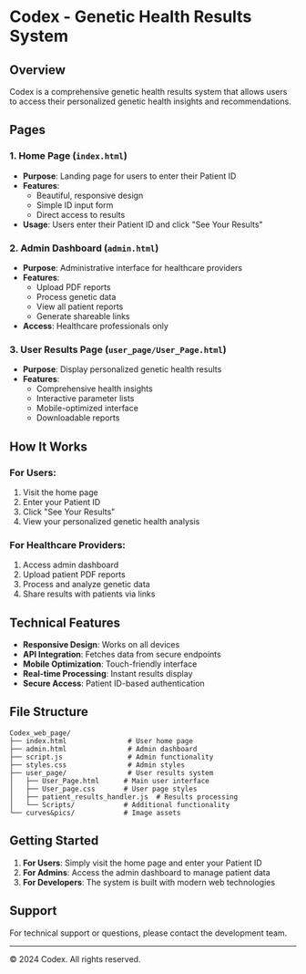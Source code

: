 # Codex - Genetic Health Results System

## Overview
Codex is a comprehensive genetic health results system that allows users to access their personalized genetic health insights and recommendations.

## Pages

### 1. Home Page (`index.html`)
- **Purpose**: Landing page for users to enter their Patient ID
- **Features**: 
  - Beautiful, responsive design
  - Simple ID input form
  - Direct access to results
- **Usage**: Users enter their Patient ID and click "See Your Results"

### 2. Admin Dashboard (`admin.html`)
- **Purpose**: Administrative interface for healthcare providers
- **Features**:
  - Upload PDF reports
  - Process genetic data
  - View all patient reports
  - Generate shareable links
- **Access**: Healthcare professionals only

### 3. User Results Page (`user_page/User_Page.html`)
- **Purpose**: Display personalized genetic health results
- **Features**:
  - Comprehensive health insights
  - Interactive parameter lists
  - Mobile-optimized interface
  - Downloadable reports

## How It Works

### For Users:
1. Visit the home page
2. Enter your Patient ID
3. Click "See Your Results"
4. View your personalized genetic health analysis

### For Healthcare Providers:
1. Access admin dashboard
2. Upload patient PDF reports
3. Process and analyze genetic data
4. Share results with patients via links

## Technical Features

- **Responsive Design**: Works on all devices
- **API Integration**: Fetches data from secure endpoints
- **Mobile Optimization**: Touch-friendly interface
- **Real-time Processing**: Instant results display
- **Secure Access**: Patient ID-based authentication

## File Structure

```
Codex_web_page/
├── index.html               # User home page
├── admin.html               # Admin dashboard
├── script.js                # Admin functionality
├── styles.css               # Admin styles
├── user_page/               # User results system
│   ├── User_Page.html      # Main user interface
│   ├── User_page.css       # User page styles
│   ├── patient_results_handler.js  # Results processing
│   └── Scripts/            # Additional functionality
└── curves&pics/            # Image assets
```

## Getting Started

1. **For Users**: Simply visit the home page and enter your Patient ID
2. **For Admins**: Access the admin dashboard to manage patient data
3. **For Developers**: The system is built with modern web technologies

## Support

For technical support or questions, please contact the development team.

---

© 2024 Codex. All rights reserved.
